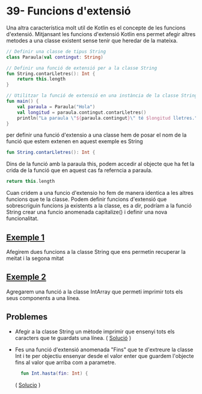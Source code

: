 # 39- Funcions d'extensió

Una altra característica molt util de Kotlin es el concepte de les funcions d'extensió. Mitjansant les funcions d'extensió Kotlin ens permet afegir altres metodes a una classe existent sense tenir que heredar de la mateixa.

```kotlin
// Definir una classe de tipus String
class Paraula(val contingut: String)

// Definir una funció de extensió per a la classe String
fun String.contarLletres(): Int {
    return this.length
}

// Utilitzar la funció de extensió en una instància de la classe String
fun main() {
    val paraula = Paraula("Hola")
    val longitud = paraula.contingut.contarLletres()
    println("La paraula \"${paraula.contingut}\" té $longitud lletres.")
}
```

per definir una funció d'extensio a una classe hem de posar el nom de la funció que estem extenen en aquest exemple es String 

```kotlin
fun String.contarLletres(): Int {
```

Dins de la funció amb la paraula this, podem accedir al objecte que ha fet la crida de la funció que en aquest cas fa referncia a paraula.

```kotlin
return this.length
```

Cuan cridem a una funcio d'extensio ho fem de manera identica a les altres funcions que te la classe. Podem definir funcions d'extensió que sobrescriguin funcions ja existents a la classe, es a dir, podríam a la funció String crear una funcio anomenada capitalize() i definir una nova funcionalitat.

## [Exemple 1](https://github.com/marcmoiagese/curskotlin/blob/master/39-Funcions_d_extensio/Exemple1/src/main/kotlin/Main.kt)

Afegirem dues funcions a la classe String que ens permetin recuperar la meitat i la segona mitat

## [Exemple 2](https://github.com/marcmoiagese/curskotlin/blob/master/39-Funcions_d_extensio/Exemple2/src/main/kotlin/Main.kt)

Agregarem una funció a la classe IntArray que permeti imprimir tots els seus components a una línea.

## Problemes

- Afegir a la classe String un mètode imprimir que ensenyi tots els caracters que te guardats una línea. ( [Solució](https://github.com/marcmoiagese/curskotlin/blob/master/39-Funcions_d_extensio/Problema1/src/main/kotlin/Main.kt) )

- Fes una funció d'extensió anomenada "Fins" que te d'extreure la classe Int i te per objectiu ensenyar desde el valor enter que guardem l'objecte fins al valor que arriba com a parametre.
   ```kotlin
     fun Int.hasta(fin: Int) {
   ```
   ( [Solucio]() )
